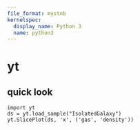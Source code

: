```yaml
---
file_format: mystnb
kernelspec:
  display_name: Python 3
  name: python3
---
```

# yt


## quick look 

```{code-cell} ipython3
import yt 
ds = yt.load_sample("IsolatedGalaxy")
yt.SlicePlot(ds, 'x', ('gas', 'density'))
```

